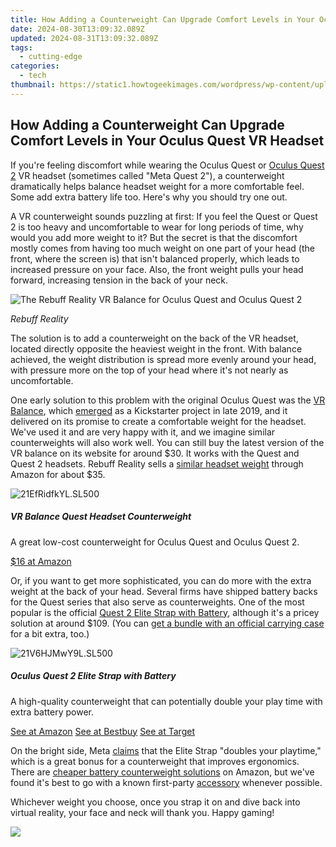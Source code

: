 ```yaml
---
title: How Adding a Counterweight Can Upgrade Comfort Levels in Your Oculus Quest VR Headset
date: 2024-08-30T13:09:32.089Z
updated: 2024-08-31T13:09:32.089Z
tags:
  - cutting-edge
categories:
  - tech
thumbnail: https://static1.howtogeekimages.com/wordpress/wp-content/uploads/2022/04/quest_counterweight_hero2.jpg
---
```


## How Adding a Counterweight Can Upgrade Comfort Levels in Your Oculus Quest VR Headset

If you're feeling discomfort while wearing the Oculus Quest or [Oculus Quest 2](https://youtube-sure.techidaily.com/024-approved-how-much-cash-can-you-score-for-watching-a-million-videos/) VR headset (sometimes called "Meta Quest 2"), a counterweight dramatically helps balance headset weight for a more comfortable feel. Some add extra battery life too. Here's why you should try one out.

 A VR counterweight sounds puzzling at first: If you feel the Quest or Quest 2 is too heavy and uncomfortable to wear for long periods of time, why would you add more weight to it? But the secret is that the discomfort mostly comes from having too much weight on one part of your head (the front, where the screen is) that isn't balanced properly, which leads to increased pressure on your face. Also, the front weight pulls your head forward, increasing tension in the back of your neck.

![The Rebuff Reality VR Balance for Oculus Quest and Oculus Quest 2](https://static1.howtogeekimages.com/wordpress/wp-content/uploads/2022/04/vr_counterweight_3.jpg) 

_Rebuff Reality_

 The solution is to add a counterweight on the back of the VR headset, located directly opposite the heaviest weight in the front. With balance achieved, the weight distribution is spread more evenly around your head, with pressure more on the top of your head where it's not nearly as uncomfortable.

 One early solution to this problem with the original Oculus Quest was the [VR Balance](https://vrbalance.net/), which [emerged](https://vrscout.com/news/oculus-quest-comfort-counterweight-vr-balance/) as a Kickstarter project in late 2019, and it delivered on its promise to create a comfortable weight for the headset. We've used it and are very happy with it, and we imagine similar counterweights will also work well. You can still buy the latest version of the VR balance on its website for around $30\. It works with the Quest and Quest 2 headsets. Rebuff Reality sells a [similar headset weight](https://www.amazon.com/dp/B09VBS9DNZ/?tag=htg-v2-6qg5sb7-20&ascsubtag=UUhtgUeUpU206266&asc%5Frefurl=https%3A%2F%2Fwww.howtogeek.com%2F797769%2Fgot-an-oculus-quest-add-a-counterweight-for-comfort%2F&asc%5Fcampaign=Short-Term) through Amazon for about $35.

![21EfRidfkYL._SL500_](https://static1.howtogeekimages.com/wordpress/wp-content/uploads/2023/06/21efridfkyl-_sl500_.jpg) 

#####  VR Balance Quest Headset Counterweight

A great low-cost counterweight for Oculus Quest and Oculus Quest 2.

[$16 at Amazon](https://www.amazon.com/Balance-Head-Oculus-Quest-Replacement-Accessories-2/dp/B09VBS9DNZ) 

 Or, if you want to get more sophisticated, you can do more with the extra weight at the back of your head. Several firms have shipped battery backs for the Quest series that also serve as counterweights. One of the most popular is the official [Quest 2 Elite Strap with Battery](https://www.amazon.com/dp/B09CZ4QV5S/?tag=htg-v2-6qg5sb7-20&ascsubtag=UUhtgUeUpU206266&asc%5Frefurl=https%3A%2F%2Fwww.howtogeek.com%2F797769%2Fgot-an-oculus-quest-add-a-counterweight-for-comfort%2F&asc%5Fcampaign=Short-Term), although it's a pricey solution at around $109\. (You can [get a bundle with an official carrying case](https://www.amazon.com/Oculus-Battery-Carrying-Enhanced-Comfort-Playtime/dp/B08F5T3F9Y/?tag=htg-v2-6qg5sb7-20&ascsubtag=UUhtgUeUpU206266&asc%5Frefurl=https%3A%2F%2Fwww.howtogeek.com%2F797769%2Fgot-an-oculus-quest-add-a-counterweight-for-comfort%2F&asc%5Fcampaign=Short-Term) for a bit extra, too.)

![21V6HJMwY9L._SL500_](https://static1.howtogeekimages.com/wordpress/wp-content/uploads/2023/06/21v6hjmwy9l-_sl500_.jpg) 

#####  Oculus Quest 2 Elite Strap with Battery

A high-quality counterweight that can potentially double your play time with extra battery power.

[See at Amazon](https://www.amazon.com/dp/B09CZ4QV5S/) [See at Bestbuy](https://shop-links.co/link/?exclusive=1&publisher_slug=itechdaily19598&url=https%3A%2F%2Fwww.bestbuy.com%2Fsite%2Fmeta__quest_2_elite_%2F6483553.p%3FskuId%3D6483553%2522target%253D%2522_blank) [See at Target](https://shop-links.co/link/?exclusive=1&publisher_slug=itechdaily19598&url=https%3A%2F%2Fdisneyplus.bn5x.net%2Fc%2F156932%2F564546%2F9358%3FsubId1%3DUUhtgUeUpU206266%26subId2%3Dehtg%26u%3Dhttps%253A%252F%252Fwww.target.com%252Fp%252Fquest%255F2%255Felite%255Fstrap%255F%252F-%252FA-83984388%2522target%253D%2522%255Fblank) 

 On the bright side, Meta [claims](https://www.oculus.com/accessories/quest-2-elite-strap-battery/) that the Elite Strap "doubles your playtime," which is a great bonus for a counterweight that improves ergonomics. There are [cheaper battery counterweight solutions](https://www.amazon.com/dp/B09L5VQH68/?tag=htg-v2-6qg5sb7-20&ascsubtag=UUhtgUeUpU206266&asc%5Frefurl=https%3A%2F%2Fwww.howtogeek.com%2F797769%2Fgot-an-oculus-quest-add-a-counterweight-for-comfort%2F&asc%5Fcampaign=Short-Term) on Amazon, but we've found it's best to go with a known first-party [accessory](https://extra-guidance.techidaily.com/revolutionize-your-designs-incorporating-3d-text-psx-for-2024/) whenever possible.

 Whichever weight you choose, once you strap it on and dive back into virtual reality, your face and neck will thank you. Happy gaming!

<ins class="adsbygoogle"
     style="display:block"
     data-ad-format="autorelaxed"
     data-ad-client="ca-pub-7571918770474297"
     data-ad-slot="1223367746"></ins>



<ins class="adsbygoogle"
     style="display:block"
     data-ad-client="ca-pub-7571918770474297"
     data-ad-slot="8358498916"
     data-ad-format="auto"
     data-full-width-responsive="true"></ins>



<!-- affiliate ads begin -->
<a href="https://store.movavi.com/affiliate.php?ACCOUNT=MOVAVI&AFFILIATE=108875&PATH=https%3A%2F%2Fwww.movavi.com%3FAFFILIATE%3D108875%26RESOURCE%3DBanner%2B728x90"><img src="https://mcusercontent.com/0885a03ded3d480dca9287f12/images/2e76fe6a-3010-1b37-7846-f34ff9c6b4ca.png" border="0"></a>
<!-- affiliate ads end -->